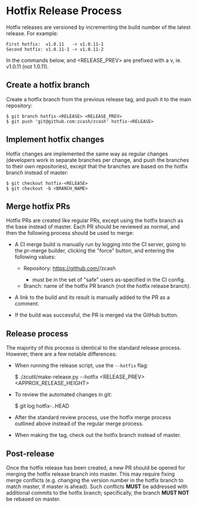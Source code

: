 Hotfix Release Process
======================

Hotfix releases are versioned by incrementing the build number of the latest
release. For example:

    First hotfix:  v1.0.11   -> v1.0.11-1
    Second hotfix: v1.0.11-1 -> v1.0.11-2

In the commands below, <RELEASE> and <RELEASE_PREV> are prefixed with a v, ie.
v1.0.11 (not 1.0.11).

## Create a hotfix branch

Create a hotfix branch from the previous release tag, and push it to the main
repository:

    $ git branch hotfix-<RELEASE> <RELEASE_PREV>
    $ git push 'git@github.com:zcash/zcash' hotfix-<RELEASE>

## Implement hotfix changes

Hotfix changes are implemented the same way as regular changes (developers work
in separate branches per change, and push the branches to their own repositories),
except that the branches are based on the hotfix branch instead of master:

    $ git checkout hotfix-<RELEASE>
    $ git checkout -b <BRANCH_NAME>

## Merge hotfix PRs

Hotfix PRs are created like regular PRs, except using the hotfix branch as the
base instead of master. Each PR should be reviewed as normal, and then the
following process should be used to merge:

- A CI merge build is manually run by logging into the CI server, going to the
  pr-merge builder, clicking the "force" button, and entering the following
  values:

  - Repository: https://github.com/<DevUser>/zcash
    - <DevUser> must be in the set of "safe" users as-specified in the CI
      config.
  - Branch: name of the hotfix PR branch (not the hotfix release branch).

- A link to the build and its result is manually added to the PR as a comment.

- If the build was successful, the PR is merged via the GitHub button.

## Release process

The majority of this process is identical to the standard release process.
However, there are a few notable differences:

- When running the release script, use the `--hotfix` flag:

    $ ./zcutil/make-release.py --hotfix <RELEASE> <RELEASE_PREV> <APPROX_RELEASE_HEIGHT>

- To review the automated changes in git:

    $ git log hotfix-<RELEASE>..HEAD

- After the standard review process, use the hotfix merge process outlined above
  instead of the regular merge process.

- When making the tag, check out the hotfix branch instead of master.

## Post-release

Once the hotfix release has been created, a new PR should be opened for merging
the hotfix release branch into master. This may require fixing merge conflicts
(e.g. changing the version number in the hotfix branch to match master, if
master is ahead). Such conflicts **MUST** be addressed with additional commits
to the hotfix branch; specifically, the branch **MUST NOT** be rebased on
master.
